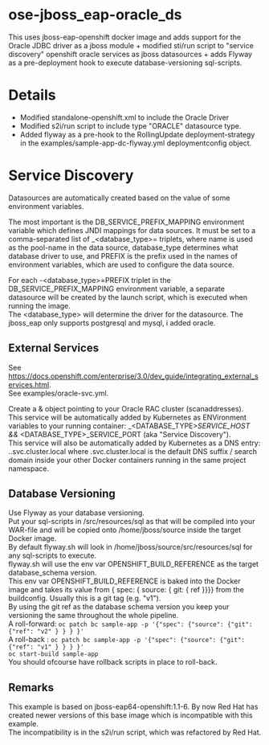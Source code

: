 # ose-jboss_eap-oracle_ds

This uses jboss-eap-openshift docker image and adds support for the Oracle JDBC driver as a jboss module + modified sti/run script to "service discovery" openshift oracle services as jboss datasources + adds Flyway as a pre-deployment hook to execute database-versioning sql-scripts.

# Details

- Modified standalone-openshift.xml to include the Oracle Driver
- Modified s2i/run script to include type "ORACLE" datasource type.
- Added flyway as a pre-hook to the RollingUpdate deployment-strategy in the examples/sample-app-dc-flyway.yml deploymentconfig object.


# Service Discovery

Datasources are automatically created based on the value of some environment variables.

The most important is the DB_SERVICE_PREFIX_MAPPING environment variable which defines JNDI mappings for data sources. It must be set to a comma-separated list of <name>_<database_type>=<PREFIX> triplets, where name is used as the pool-name in the data source, database_type determines what database driver to use, and PREFIX is the prefix used in the names of environment variables, which are used to configure the data source.

For each <name>-<database_type>=PREFIX triplet in the DB_SERVICE_PREFIX_MAPPING environment variable, a separate datasource will be created by the launch script, which is executed when running the image.  
The <database_type> will determine the driver for the datasource. The jboss_eap only supports postgresql and mysql, i added oracle.


## External Services

See https://docs.openshift.com/enterprise/3.0/dev_guide/integrating_external_services.html.  
See examples/oracle-svc.yml.

Create a <service> & <endpoints> object pointing to your Oracle RAC cluster (scanaddresses).  
This service will be automatically added by Kubernetes as ENVironment variables to your running container: <NAME>_<DATABASE_TYPE>_SERVICE_HOST  && <NAME>_<DATABASE_TYPE>_SERVICE_PORT (aka "Service Discovery").  
This service will also be automatically added by Kubernetes as a DNS entry: <NAME>.<PROJECT>.svc.cluster.local where <PROJECT>.svc.cluster.local is the default DNS suffix / search domain inside your other Docker containers running in the same project namespace.


## Database Versioning

Use Flyway as your database versioning.  
Put your sql-scripts in /src/resources/sql as that will be compiled into your WAR-file and will be copied onto /home/jboss/source inside the target Docker image.  
By default flyway.sh will look in /home/jboss/source/src/resources/sql for any sql-scripts to execute.  
flyway.sh will use the env var OPENSHIFT_BUILD_REFERENCE as the target database_schema version.  
This env var OPENSHIFT_BUILD_REFERENCE is baked into the Docker image and takes its value from { spec: { source: { git: { ref }}}} from the buildconfig. Usually this is a git tag (e.g. "v1").  
By using the git ref as the database schema version you keep your versioning the same throughout the whole pipeline.  
A roll-forward: `oc patch bc sample-app -p '{"spec": {"source": {"git": {"ref": "v2" } } } }'`  
A roll-back   : `oc patch bc sample-app -p '{"spec": {"source": {"git": {"ref": "v1" } } } }'`  
`oc start-build sample-app`  
You should ofcourse have rollback scripts in place to roll-back.


## Remarks 
This example is based on jboss-eap64-openshift:1.1-6. By now Red Hat has created newer versions of this base image which is incompatible with this example.  
The incompatibility is in the s2i/run script, which was refactored by Red Hat.

